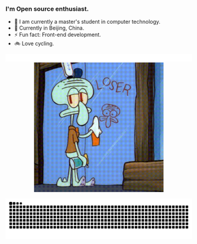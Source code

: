### I'm Open source enthusiast.

- 🏫 I am currently a master's student in computer technology.
- 🌱 Currently in Beijing, China.
- ⚡ Fun fact: Front-end development.
- 🚲 Love cycling.

<div align="center">
  <img src="https://github.com/heartyang520/HeartYang.github.io/blob/main/share/paomaxian.gif?raw=true" height="20" width="100%">
  <img src="https://raw.githubusercontent.com/Ceron-CSS/Ceron-CSS/refs/heads/main/640.gif" height="350" alt="好想现在退休">
</div>

![Ceron's github activity graph](https://github.com/Ceron-CSS/Ceron-CSS/blob/output/github-contribution-grid-snake.svg)

